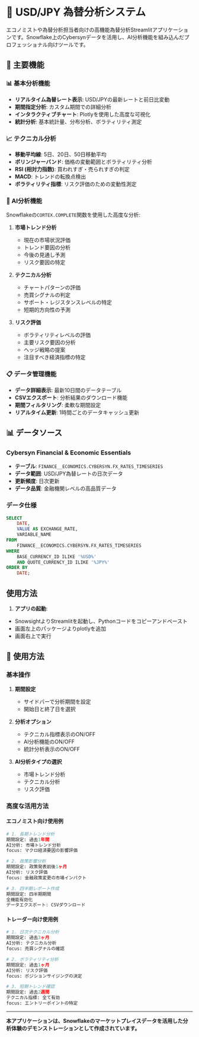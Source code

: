 # 💱 USD/JPY 為替分析システム

エコノミストや為替分析担当者向けの高機能為替分析Streamlitアプリケーションです。Snowflake上のCybersynデータを活用し、AI分析機能を組み込んだプロフェッショナル向けツールです。

## 🚀 主要機能

### 📊 基本分析機能
- **リアルタイム為替レート表示**: USD/JPYの最新レートと前日比変動
- **期間指定分析**: カスタム期間での詳細分析
- **インタラクティブチャート**: Plotlyを使用した高度な可視化
- **統計分析**: 基本統計量、分布分析、ボラティリティ測定

### 📈 テクニカル分析
- **移動平均線**: 5日、20日、50日移動平均
- **ボリンジャーバンド**: 価格の変動範囲とボラティリティ分析
- **RSI (相対力指数)**: 買われすぎ・売られすぎの判定
- **MACD**: トレンドの転換点検出
- **ボラティリティ指標**: リスク評価のための変動性測定

### 🤖 AI分析機能
Snowflakeの`CORTEX.COMPLETE`関数を使用した高度な分析:

1. **市場トレンド分析**
   - 現在の市場状況評価
   - トレンド要因の分析
   - 今後の見通し予測
   - リスク要因の特定

2. **テクニカル分析**
   - チャートパターンの評価
   - 売買シグナルの判定
   - サポート・レジスタンスレベルの特定
   - 短期的方向性の予測

3. **リスク評価**
   - ボラティリティレベルの評価
   - 主要リスク要因の分析
   - ヘッジ戦略の提案
   - 注目すべき経済指標の特定

### 📋 データ管理機能
- **データ詳細表示**: 最新10日間のデータテーブル
- **CSVエクスポート**: 分析結果のダウンロード機能
- **期間フィルタリング**: 柔軟な期間設定
- **リアルタイム更新**: 1時間ごとのデータキャッシュ更新

## 📊 データソース

### Cybersyn Financial & Economic Essentials
- **テーブル**: `FINANCE__ECONOMICS.CYBERSYN.FX_RATES_TIMESERIES`
- **データ範囲**: USD/JPY為替レートの日次データ
- **更新頻度**: 日次更新
- **データ品質**: 金融機関レベルの高品質データ

### データ仕様
```sql
SELECT
    DATE,
    VALUE AS EXCHANGE_RATE,
    VARIABLE_NAME
FROM
    FINANCE__ECONOMICS.CYBERSYN.FX_RATES_TIMESERIES
WHERE
    BASE_CURRENCY_ID ILIKE '%USD%'
    AND QUOTE_CURRENCY_ID ILIKE '%JPY%'
ORDER BY
    DATE;
```


## 使用方法

1. **アプリの起動**:
- SnowsightよりStreamlitを起動し、Pythonコードをコピーアンドペースト
- 画面左上のパッケージよりplotlyを追加
- 画面右上で実行


## 📱 使用方法

### 基本操作

1. **期間設定**
   - サイドバーで分析期間を設定
   - 開始日と終了日を選択

2. **分析オプション**
   - テクニカル指標表示のON/OFF
   - AI分析機能のON/OFF
   - 統計分析表示のON/OFF

3. **AI分析タイプの選択**
   - 市場トレンド分析
   - テクニカル分析
   - リスク評価

### 高度な活用方法

#### エコノミスト向け使用例
```python
# 1. 長期トレンド分析
期間設定: 過去1年間
AI分析: 市場トレンド分析
focus: マクロ経済要因の影響評価

# 2. 政策影響分析
期間設定: 政策発表前後1ヶ月
AI分析: リスク評価
focus: 金融政策変更の市場インパクト

# 3. 四半期レポート作成
期間設定: 四半期期間
全機能有効化
データエクスポート: CSVダウンロード
```

#### トレーダー向け使用例
```python
# 1. 日次テクニカル分析
期間設定: 過去3ヶ月
AI分析: テクニカル分析
focus: 売買シグナルの確認

# 2. ボラティリティ分析
期間設定: 過去1ヶ月
AI分析: リスク評価
focus: ポジションサイジングの決定

# 3. 短期トレンド確認
期間設定: 過去2週間
テクニカル指標: 全て有効
focus: エントリーポイントの特定
```

----------------------------------------------------------------------------------------
**本アプリケーションは、Snowflakeのマーケットプレイスデータを活用した分析体験のデモンストレーションとして作成されています。** 
